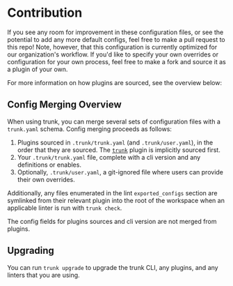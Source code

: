 # Contribution

If you see any room for improvement in these configuration files, or see the potential to add any
more default configs, feel free to make a pull request to this repo! Note, however, that this
configuration is currently optimized for our organization's workflow. If you'd like to specify your
own overrides or configuration for your own process, feel free to make a fork and source it as a
plugin of your own.

For more information on how plugins are sourced, see the overview below:

## Config Merging Overview

When using trunk, you can merge several sets of configuration files with a `trunk.yaml` schema.
Config merging proceeds as follows:

1. Plugins sourced in `.trunk/trunk.yaml` (and `.trunk/user.yaml`), in the order that they are
   sourced. The [`trunk`](https://github.com/trunk-io/plugins) plugin is implicitly sourced first.
2. Your `.trunk/trunk.yaml` file, complete with a cli version and any definitions or enables.
3. Optionally, `.trunk/user.yaml`, a git-ignored file where users can provide their own overrides.

Additionally, any files enumerated in the lint `exported_configs` section are symlinked from their
relevant plugin into the root of the workspace when an applicable linter is run with `trunk check`.

The config fields for plugins sources and cli version are not merged from plugins.

## Upgrading

You can run `trunk upgrade` to upgrade the trunk CLI, any plugins, and any linters that you are
using.
